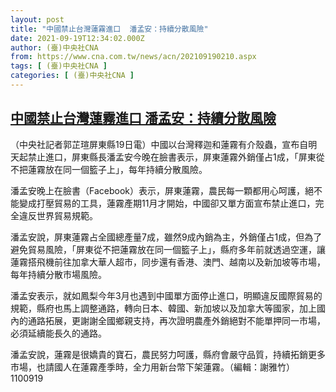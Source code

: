 ```yaml
---
layout: post
title: "中國禁止台灣蓮霧進口  潘孟安：持續分散風險"
date: 2021-09-19T12:34:02.000Z
author: (臺)中央社CNA
from: https://www.cna.com.tw/news/acn/202109190210.aspx
tags: [ (臺)中央社CNA ]
categories: [ (臺)中央社CNA ]
---
```

<!--1632054842000-->
[中國禁止台灣蓮霧進口  潘孟安：持續分散風險](https://www.cna.com.tw/news/acn/202109190210.aspx)
------

<div>
<div></div><div class="paragraph"><p>（中央社記者郭芷瑄屏東縣19日電）中國以台灣釋迦和蓮霧有介殼蟲，宣布自明天起禁止進口，屏東縣長潘孟安今晚在臉書表示，屏東蓮霧外銷僅占1成，「屏東從不把蓮霧放在同一個籃子上」，每年持續分散風險。</p><p>潘孟安晚上在臉書（Facebook）表示，屏東蓮霧，農民每一顆都用心呵護，絕不能變成打壓貿易的工具，蓮霧產期11月才開始，中國卻又單方面宣布禁止進口，完全違反世界貿易規範。</p><p>潘孟安說，屏東蓮霧占全國總產量7成，雖然9成內銷為主，外銷僅占1成，但為了避免貿易風險，「屏東從不把蓮霧放在同一個籃子上」，縣府多年前就透過空運，讓蓮霧搭飛機前往加拿大華人超市，同步還有香港、澳門、越南以及新加坡等市場，每年持續分散市場風險。</p><p>潘孟安表示，就如鳳梨今年3月也遇到中國單方面停止進口，明顯違反國際貿易的規範，縣府也馬上調整通路，轉向日本、韓國、新加坡以及加拿大等國家，加上國內的通路拓展，更謝謝全國鄉親支持，再次證明農產外銷絕對不能單押同一市場，必須延續能長久的通路。</p><p>潘孟安說，蓮霧是很嬌貴的寶石，農民努力呵護，縣府會嚴守品質，持續拓銷更多市場，也請國人在蓮霧產季時，全力用新台幣下架蓮霧。（編輯：謝雅竹）1100919</p></div>
</div>
